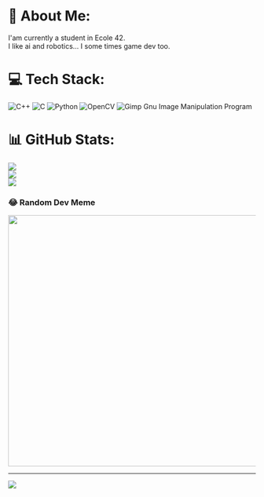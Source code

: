 # 💫 About Me:
I'am currently a student in Ecole 42.<br>I like ai and robotics... I some times game dev too.


# 💻 Tech Stack:
![C++](https://img.shields.io/badge/c++-%2300599C.svg?style=flat-square&logo=c%2B%2B&logoColor=white) ![C](https://img.shields.io/badge/c-%2300599C.svg?style=flat-square&logo=c&logoColor=white) ![Python](https://img.shields.io/badge/python-3670A0?style=flat-square&logo=python&logoColor=ffdd54) ![OpenCV](https://img.shields.io/badge/opencv-%23white.svg?style=flat-square&logo=opencv&logoColor=white) ![Gimp Gnu Image Manipulation Program](https://img.shields.io/badge/Gimp-657D8B?style=flat-square&logo=gimp&logoColor=FFFFFF)
# 📊 GitHub Stats:
![](https://github-readme-stats.vercel.app/api?username=Higlix&theme=prussian&hide_border=false&include_all_commits=false&count_private=true)<br/>
![](https://github-readme-streak-stats.herokuapp.com/?user=Higlix&theme=prussian&hide_border=false)<br/>
![](https://github-readme-stats.vercel.app/api/top-langs/?username=Higlix&theme=prussian&hide_border=false&include_all_commits=false&count_private=true&layout=compact)

### 😂 Random Dev Meme
<img src="https://random-memer.herokuapp.com/" width="512px"/>

---
[![](https://visitcount.itsvg.in/api?id=Higlix&icon=0&color=0)](https://visitcount.itsvg.in)

